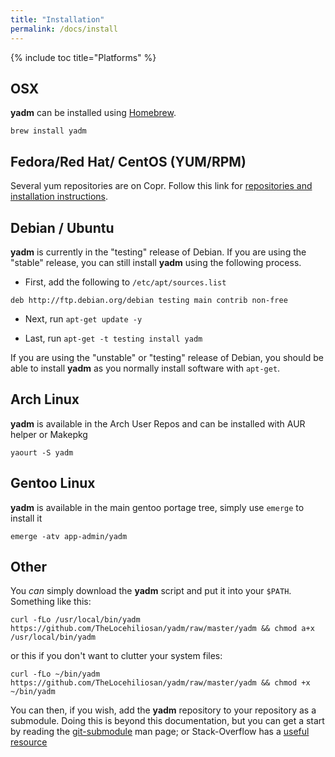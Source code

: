 ```yaml
---
title: "Installation"
permalink: /docs/install
---
```

{% include toc title="Platforms" %}

## OSX

**yadm** can be installed using [Homebrew](https://github.com/Homebrew/homebrew).

```
brew install yadm
```

## Fedora/Red Hat/ CentOS (YUM/RPM)

Several yum repositories are on Copr. Follow this link for [repositories and installation instructions](https://copr.fedorainfracloud.org/coprs/thelocehiliosan/yadm/).

## Debian / Ubuntu

**yadm** is currently in the "testing" release of Debian. If you are using the "stable" release, you can still install **yadm** using the following process.

* First, add the following to `/etc/apt/sources.list`

```
deb http://ftp.debian.org/debian testing main contrib non-free
```

* Next, run `apt-get update -y`

* Last, run `apt-get -t testing install yadm`

If you are using the "unstable" or "testing" release of Debian, you should be able to install **yadm** as you normally install software with `apt-get`.

## Arch Linux

**yadm** is available in the Arch User Repos and can be installed with AUR helper or Makepkg

```
yaourt -S yadm
```

## Gentoo Linux

**yadm** is available in the main gentoo portage tree, simply use `emerge` to install it

```
emerge -atv app-admin/yadm
```

## Other

You *can* simply download the **yadm** script and put it into your `$PATH`. Something like this:

```
curl -fLo /usr/local/bin/yadm https://github.com/TheLocehiliosan/yadm/raw/master/yadm && chmod a+x /usr/local/bin/yadm
```

or this if you don't want to clutter your system files:

```
curl -fLo ~/bin/yadm https://github.com/TheLocehiliosan/yadm/raw/master/yadm && chmod +x ~/bin/yadm
```

You can then, if you wish, add the **yadm** repository to your repository as a submodule.
Doing this is beyond this documentation, but you can get a start by reading the 
[git-submodule](https://git-scm.com/docs/git-submodule)
man page;
or Stack-Overflow has a [useful resource](https://stackoverflow.com/questions/9035895/how-do-i-add-a-submodule-to-a-sub-directory)
